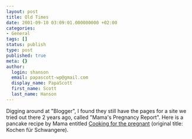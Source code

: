 ```yaml
---
layout: post
title: Old Times
date: 2001-09-10 03:09:01.000000000 +02:00
categories:
- General
tags: []
status: publish
type: post
published: true
meta: {}
author:
  login: shanson
  email: papascott-wp@gmail.com
  display_name: PapaScott
  first_name: Scott
  last_name: Hanson
---
```

<p>Digging around at "Blogger", I found they still have the pages for a site we tried out there 2 years ago, called "Mama's Pregnancy Report". Here is a pancake recipe by Mama entitled <a href="http://shanson.editthispage.com/stories/storyReader$715">Cooking for the pregnant</a> (original title: Kochen für Schwangere).</p>
